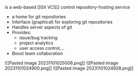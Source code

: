 is a web-based [[Git VCS]] control repository-hosting service

- a home for git repositories
- Interface (graphical) for exploring git repositories
- Handles server aspects of git
- Provides:
	- issue/bug tracking
	- project analytics
	- user access control,...
- Boost team collaboration

![[Pasted image 20231101025006.png]]
![[Pasted image 20231101024900.png]]
![[Pasted image 20231101024928.png]]
